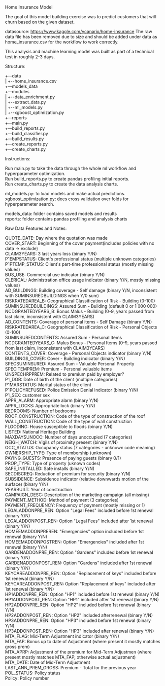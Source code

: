 Home Insurance Model

The goal of this model building exercise was to predict customers that will churn based on the given dataset.

datasource: https://www.kaggle.com/ycanario/home-insurance
The raw data file has been removed due to size and should be added under data as home_insurance.csv for the workflow to work correctly.

This analysis and machine learning model was built as part of a technical test in roughly 2-3 days.

Structure:

+--data  
| +--home_insurance.csv  
+--models_data  
+--modules  
| +--data_enrichment.py  
| +--extract_data.py  
| +--ml_models.py  
| +--xgboost_optimization.py  
+--reports  
+--main.py  
+--build_reports.py  
+--build_classifier.py  
+--build_results.py  
+--create_reports.py  
+--create_charts.py  


Instructions:  

Run main.py to take the data through the whole ml workflow and hyperparameter optimization.  
Run build_reports.py to create pandas profiling initial reports.  
Run create_charts.py to create the data analysis charts.  

ml_models.py: to load models and make actual predictions.  
xgboost_optimization.py: does cross validation over folds for hyperparameter search.  

models_data: folder contains saved models and results  
reports: folder contains pandas profiling and analysis charts  


Raw Data Features and Notes:  

QUOTE_DATE: Day where the quotation was made   
COVER_START: Beginning of the cover payment(includes policies with no data -> exclude)  
CLAIM3YEARS: 3 last years loss (binary Y/N)  
P1EMPSTATUS: Client's professional status (multiple unknown categories)  
P1PTEMP_STATUS: Client's part-time professional status  (mostly missing values)  
BUS_USE: Commercial use indicator (binary Y/N)  
CLERICAL: Administration office usage indicator (binary Y/N, mostly missing values)  
AD_BUILDINGS: Building coverage - Self damage (binary Y/N, inconsistent with SUMINSUREDBUILDINGS when Y/0 sum)  
RISKRATEDAREA_B: Geographical Classification of Risk - Building (0-100)  
SUMINSUREDBUILDINGS: Assured Sum - Building (default 0 or 1 000 000)  
NCDGRANTEDYEARS_B: Bonus Malus - Building (0-9, years passed from last claim, inconsistent with CLAIM3YEARS)  
AD_CONTENTS: Coverage of personal items - Self Damage (binary Y/N)  
RISKRATEDAREA_C: Geographical Classification of Risk - Personal Objects (0-100)  
SUMINSUREDCONTENTS: Assured Sum - Personal Items   
NCDGRANTEDYEARS_C: Malus Bonus - Personal Items (0-9, years passed from last claim, inconsistent with CLAIM3YEARS)  
CONTENTS_COVER: Coverage - Personal Objects indicator (binary Y/N)  
BUILDINGS_COVER: Cover - Building indicator (binary Y/N)  
SPECSUMINSURED: Assured Sum - Valuable Personal Property  
SPECITEMPREM: Premium - Personal valuable items   
UNSPECHRPPREM: Related to premium paid by employer?   
P1_DOB: Date of birth of the client (multiple categories)  
P1MARSTATUS: Marital status of the client   
P1POLICYREFUSED: Police Emission Denial Indicator (binary Y/N)  
P1_SEX: customer sex  
APPR_ALARM: Appropriate alarm (binary Y/N)  
APPR_LOCKS: Appropriate lock (binary Y/N)  
BEDROOMS: Number of bedrooms  
ROOF_CONSTRUCTION: Code of the type of construction of the roof  
WALL_CONSTRUCTION: Code of the type of wall construction  
FLOODING: House susceptible to floods (binary Y/N)  
LISTED: National Heritage Building  
MAXDAYSUNOCC: Number of days unoccupied (7 categories)  
NEIGH_WATCH: Vigils of proximity present (binary Y/N)  
OCC_STATUS: Occupancy status (7 categories - unknown code meaning)  
OWNERSHIP_TYPE: Type of membership (unknown)  
PAYING_GUESTS: Presence of paying guests (binary 0/1)  
PROP_TYPE: Type of property (uknown codes)  
SAFE_INSTALLED: Safe installs (binary Y/N)  
SECDISCREQ: Reduction of premium for security (binary Y/N)  
SUBSIDENCE: Subsidence indicator (relative downwards motion of the surface) (binary Y/N)  
YEARBUILT: Year of construction  
CAMPAIGN_DESC: Description of the marketing campaign (all missing)  
PAYMENT_METHOD: Method of payment (3 categories)  
PAYMENT_FREQUENCY: Frequency of payment (mostly missing or 1)  
LEGALADDONPRE_REN: Option "Legal Fees" included before 1st renewal (binary Y/N)  
LEGALADDONPOST_REN: Option "Legal Fees" included after 1st renewal (binary Y/N)  
HOMEEMADDONPREREN: "Emergencies" option included before 1st renewal (binary Y/N)  
HOMEEMADDONPOSTREN: Option "Emergencies" included after 1st renewal (binary Y/N)  
GARDENADDONPRE_REN: Option "Gardens" included before 1st renewal (binary Y/N)  
GARDENADDONPOST_REN: Option "Gardens" included after 1st renewal (binary Y/N)  
KEYCAREADDONPRE_REN: Option "Replacement of keys" included before 1st renewal (binary Y/N)  
KEYCAREADDONPOST_REN: Option "Replacement of keys" included after 1st renewal (binary Y/N)  
HP1ADDONPRE_REN: Option "HP1" included before 1st renewal (binary Y/N)  
HP1ADDONPOST_REN: Option "HP1" included after 1st renewal (binary Y/N)  
HP2ADDONPRE_REN: Option "HP2" included before 1st renewal (binary Y/N)  
HP2ADDONPOST_REN: Option "HP2" included afterrenewal (binary Y/N)  
HP3ADDONPRE_REN: Option "HP3" included before 1st renewal (binary Y/N)  
HP3ADDONPOST_REN: Option "HP3" included after renewal (binary Y/N)  
MTA_FLAG: Mid-Term Adjustment indicator (binary Y/N)  
MTA_FAP: Bonus up to date of Adjustment (where present it mostly matches gross prem)  
MTA_APRP: Adjustment of the premium for Mid-Term Adjustmen (where present mostly matches MTA_FAP, otherwise actual adjustment)  
MTA_DATE: Date of Mid-Term Adjustment  
LAST_ANN_PREM_GROSS: Premium - Total for the previous year   
POL_STATUS: Policy status  
Policy: Policy number  

